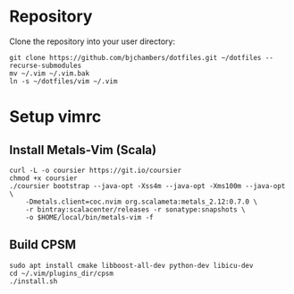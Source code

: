 # Repository

Clone the repository into your user directory:

```shell
git clone https://github.com/bjchambers/dotfiles.git ~/dotfiles --recurse-submodules
mv ~/.vim ~/.vim.bak
ln -s ~/dotfiles/vim ~/.vim
```

# Setup vimrc

## Install Metals-Vim (Scala)
```shell
curl -L -o coursier https://git.io/coursier
chmod +x coursier
./coursier bootstrap --java-opt -Xss4m --java-opt -Xms100m --java-opt \
    -Dmetals.client=coc.nvim org.scalameta:metals_2.12:0.7.0 \
    -r bintray:scalacenter/releases -r sonatype:snapshots \
    -o $HOME/local/bin/metals-vim -f
```

## Build CPSM

```shell
sudo apt install cmake libboost-all-dev python-dev libicu-dev
cd ~/.vim/plugins_dir/cpsm
./install.sh
```
